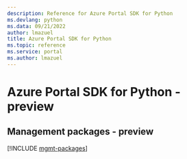 ```yaml
---
description: Reference for Azure Portal SDK for Python
ms.devlang: python
ms.data: 09/21/2022
author: lmazuel
title: Azure Portal SDK for Python
ms.topic: reference
ms.service: portal
ms.author: lmazuel
---
```

# Azure Portal SDK for Python - preview

## Management packages - preview
[!INCLUDE [mgmt-packages](portal-mgmt-index.md)]
